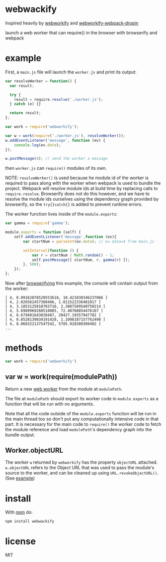 # webwackify

Inspired heavily by [webworkify](https://github.com/browserify/webworkify) and [webworkify-webpack-dropin](https://github.com/Ambroos/webworkify-webpack-dropin)

launch a web worker that can require() in the browser with browserify and webpack

# example

First, a `main.js` file will launch the `worker.js` and print its output:

``` js
var resolveWorker = function() {
  var result;

  try {
    result = require.resolve('./worker.js');
  } catch (e) {}

  return result;
};

var work = require('webworkify');

var w = work(require('./worker.js'), resolveWorker());
w.addEventListener('message', function (ev) {
    console.log(ev.data);
});

w.postMessage(4); // send the worker a message
```

then `worker.js` can `require()` modules of its own.

NOTE: `resolveWorker()` is used because he module id of the worker is required to pass along with the worker when webpack is used to bundle the project. Webpack will resolve module ids at build time by replacing calls to `require.resolve`. Browserify does not do this however, and we have to resolve the module ids ourselves using the dependency graph provided by browserify, so the `try{}catch{}` is added to prevent runtime errors.

The worker function lives
inside of the `module.exports`:

``` js
var gamma = require('gamma');

module.exports = function (self) {
    self.addEventListener('message',function (ev){
        var startNum = parseInt(ev.data); // ev.data=4 from main.js

        setInterval(function () {
            var r = startNum / Math.random() - 1;
            self.postMessage([ startNum, r, gamma(r) ]);
        }, 500);
    });
};
```

Now after [browserifying](http://browserify.org) this example, the console will
contain output from the worker:

```
[ 4, 0.09162078520553618, 10.421030346237066 ]
[ 4, 2.026562457360466, 1.011522336481017 ]
[ 4, 3.1853125018703716, 2.3887589540750214 ]
[ 4, 5.6989969260510005, 72.40768854476167 ]
[ 4, 8.679491643020487, 20427.19357947782 ]
[ 4, 0.8528139834191428, 1.1098187157762498 ]
[ 4, 8.068322137547542, 5785.928308309402 ]
...
```

# methods

``` js
var work = require('webworkify')
```

## var w = work(require(modulePath))

Return a new
[web worker](https://developer.mozilla.org/en-US/docs/Web/API/Worker)
from the module at `modulePath`.

The file at `modulePath` should export its worker code in `module.exports` as a
function that will be run with no arguments.

Note that all the code outside of the `module.exports` function will be run in
the main thread too so don't put any computationally intensive code in that
part. It is necessary for the main code to `require()` the worker code to fetch
the module reference and load `modulePath`'s dependency graph into the bundle
output.

## Worker.objectURL

The worker `w` returned by `webworkify` has the property `objectURL` attached.
`w.objectURL` refers to the Object URL that was used to pass the module's source
to the worker, and can be cleaned up using `URL.revokeObjectURL()`.  (See [example](https://github.com/substack/webworkify/blob/master/example/main.js))

# install

With [npm](https://npmjs.org) do:

```
npm install webwackify
```

# license

MIT
